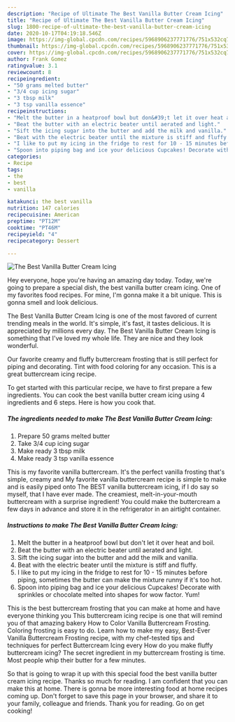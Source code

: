 ```yaml
---
description: "Recipe of Ultimate The Best Vanilla Butter Cream Icing"
title: "Recipe of Ultimate The Best Vanilla Butter Cream Icing"
slug: 1800-recipe-of-ultimate-the-best-vanilla-butter-cream-icing
date: 2020-10-17T04:19:18.546Z
image: https://img-global.cpcdn.com/recipes/5968906237771776/751x532cq70/the-best-vanilla-butter-cream-icing-recipe-main-photo.jpg
thumbnail: https://img-global.cpcdn.com/recipes/5968906237771776/751x532cq70/the-best-vanilla-butter-cream-icing-recipe-main-photo.jpg
cover: https://img-global.cpcdn.com/recipes/5968906237771776/751x532cq70/the-best-vanilla-butter-cream-icing-recipe-main-photo.jpg
author: Frank Gomez
ratingvalue: 3.1
reviewcount: 8
recipeingredient:
- "50 grams melted butter"
- "3/4 cup icing sugar"
- "3 tbsp milk"
- "3 tsp vanilla essence"
recipeinstructions:
- "Melt the butter in a heatproof bowl but don&#39;t let it over heat and boil."
- "Beat the butter with an electric beater until aerated and light."
- "Sift the icing sugar into the butter and add the milk and vanilla."
- "Beat with the electric beater until the mixture is stiff and fluffy."
- "I like to put my icing in the fridge to rest for 10 - 15 minutes before piping, sometimes the butter can make the mixture runny if it&#39;s too hot."
- "Spoon into piping bag and ice your delicious Cupcakes! Decorate with sprinkles or chocolate melted into shapes for wow factor. Yum!"
categories:
- Recipe
tags:
- the
- best
- vanilla

katakunci: the best vanilla 
nutrition: 147 calories
recipecuisine: American
preptime: "PT12M"
cooktime: "PT46M"
recipeyield: "4"
recipecategory: Dessert

---
```



![The Best Vanilla Butter Cream Icing](https://img-global.cpcdn.com/recipes/5968906237771776/751x532cq70/the-best-vanilla-butter-cream-icing-recipe-main-photo.jpg)

Hey everyone, hope you're having an amazing day today. Today, we're going to prepare a special dish, the best vanilla butter cream icing. One of my favorites food recipes. For mine, I'm gonna make it a bit unique. This is gonna smell and look delicious.

The Best Vanilla Butter Cream Icing is one of the most favored of current trending meals in the world. It's simple, it's fast, it tastes delicious. It is appreciated by millions every day. The Best Vanilla Butter Cream Icing is something that I've loved my whole life. They are nice and they look wonderful.

Our favorite creamy and fluffy buttercream frosting that is still perfect for piping and decorating. Tint with food coloring for any occasion. This is a great buttercream icing recipe.


To get started with this particular recipe, we have to first prepare a few ingredients. You can cook the best vanilla butter cream icing using 4 ingredients and 6 steps. Here is how you cook that.

<!--inarticleads1-->

##### The ingredients needed to make The Best Vanilla Butter Cream Icing:

1. Prepare 50 grams melted butter
1. Take 3/4 cup icing sugar
1. Make ready 3 tbsp milk
1. Make ready 3 tsp vanilla essence


This is my favorite vanilla buttercream. It&#39;s the perfect vanilla frosting that&#39;s simple, creamy and My favorite vanilla buttercream recipe is simple to make and is easily piped onto The BEST vanilla buttercream icing, if I do say so myself, that I have ever made. The creamiest, melt-in-your-mouth buttercream with a surprise ingredient! You could make the buttercream a few days in advance and store it in the refrigerator in an airtight container. 

<!--inarticleads2-->

##### Instructions to make The Best Vanilla Butter Cream Icing:

1. Melt the butter in a heatproof bowl but don&#39;t let it over heat and boil.
1. Beat the butter with an electric beater until aerated and light.
1. Sift the icing sugar into the butter and add the milk and vanilla.
1. Beat with the electric beater until the mixture is stiff and fluffy.
1. I like to put my icing in the fridge to rest for 10 - 15 minutes before piping, sometimes the butter can make the mixture runny if it&#39;s too hot.
1. Spoon into piping bag and ice your delicious Cupcakes! Decorate with sprinkles or chocolate melted into shapes for wow factor. Yum!


This is the best buttercream frosting that you can make at home and have everyone thinking you This buttercream icing recipe is one that will remind you of that amazing bakery How to Color Vanilla Buttercream Frosting. Coloring frosting is easy to do. Learn how to make my easy, Best-Ever Vanilla Buttercream Frosting recipe, with my chef-tested tips and techniques for perfect Buttercream Icing every How do you make fluffy buttercream icing? The secret ingredient in my buttercream frosting is time. Most people whip their butter for a few minutes. 

So that is going to wrap it up with this special food the best vanilla butter cream icing recipe. Thanks so much for reading. I am confident that you can make this at home. There is gonna be more interesting food at home recipes coming up. Don't forget to save this page in your browser, and share it to your family, colleague and friends. Thank you for reading. Go on get cooking!
